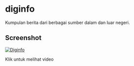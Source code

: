 # diginfo

Kumpulan berita dari berbagai sumber dalam dan luar negeri.

## Screenshot

[![Diginfo](https://img.youtube.com/vi/YYFjGepoltk/hqdefault.jpg)](https://youtu.be/YYFjGepoltk)

Klik untuk melihat video
